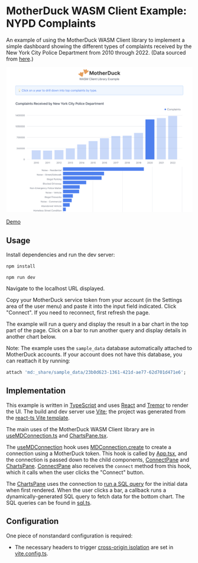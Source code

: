 # MotherDuck WASM Client Example: NYPD Complaints

An example of using the MotherDuck WASM Client library to implement a simple dashboard showing the different types of complaints received by the New York City Police Department from 2010 through 2022. (Data sourced from [here](https://data.cityofnewyork.us/Social-Services/311-Service-Requests-from-2010-to-Present/erm2-nwe9).)

[<img src="docs/nypd_complaints.png" alt="Screenshot of NYPD Complaints example" width="600px">](https://motherduckdb.github.io/wasm-client/nypd-complaints/)

[Demo](https://motherduckdb.github.io/wasm-client/nypd-complaints/)

## Usage

Install dependencies and run the dev server:

```
npm install
```
```
npm run dev
```

Navigate to the localhost URL displayed.

Copy your MotherDuck service token from your account (in the Settings area of the user menu) and paste it into the input field indicated.
Click "Connect".
If you need to reconnect, first refresh the page.

The example will run a query and display the result in a bar chart in the top part of the page.
Click on a bar to run another query and display details in another chart below.

Note: The example uses the `sample_data` database automatically attached to MotherDuck accounts. If your account does not have this database, you can reattach it by running:

```sql
attach 'md:_share/sample_data/23b0d623-1361-421d-ae77-62d701d471e6';
```

## Implementation

This example is written in [TypeScript](https://www.typescriptlang.org/) and uses [React](https://react.dev/) and [Tremor](https://www.tremor.so/) to render the UI. The build and dev server use [Vite](https://vitejs.dev/); the project was generated from the [react-ts Vite template](https://github.com/vitejs/vite/tree/main/packages/create-vite/template-react-ts).

The main uses of the MotherDuck WASM Client library are in [useMDConnection.ts](src/useMDConnection.ts) and [ChartsPane.tsx](src/ChartsPane.tsx).

The [useMDConnection](src/useMDConnection.ts) hook uses [MDConnection.create](../../README.md#creating-connections) to create a connection using a MotherDuck token. This hook is called by [App.tsx](src/App.tsx), and the connection is passed down to the child components, [ConnectPane](src/ConnectPane.tsx) and [ChartsPane](src/ChartsPane.tsx). [ConnectPane](src/ConnectPane.tsx) also receives the `connect` method from this hook, which it calls when the user clicks the "Connect" button.

The [ChartsPane](src/ChartsPane.tsx) uses the connection to [run a SQL query](../../README.md#evaluating-queries) for the initial data when first rendered. When the user clicks a bar, a callback runs a dynamically-generated SQL query to fetch data for the bottom chart. The SQL queries can be found in [sql.ts](src/sql.ts).

## Configuration

One piece of nonstandard configuration is required:

- The necessary headers to trigger [cross-origin isolation](../../README.md#requirements) are set in [vite.config.ts](vite.config.ts).